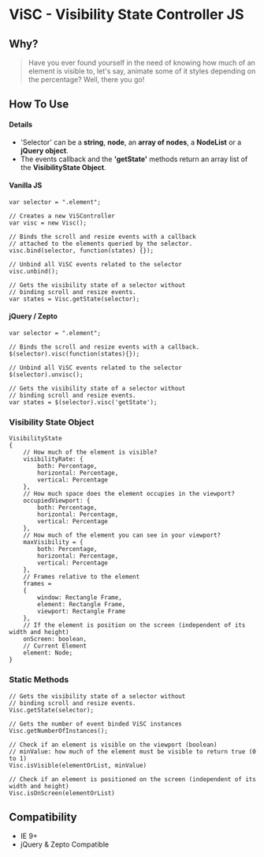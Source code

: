 # ViSC - Visibility State Controller JS

## Why?
> Have you ever found yourself in the need of knowing how much of an element is visible to, let's say, animate some of it styles depending on the percentage? Well, there you go!

## How To Use

#### Details
- 'Selector' can be a **string**, **node**, an **array of nodes**, a **NodeList** or a **jQuery object**.
- The events callback and the **'getState'** methods return an array list of the **VisibilityState Object**.

#### Vanilla JS
````
var selector = ".element";

// Creates a new ViSController
var visc = new Visc();

// Binds the scroll and resize events with a callback
// attached to the elements queried by the selector.
visc.bind(selector, function(states) {});

// Unbind all ViSC events related to the selector
visc.unbind();

// Gets the visibility state of a selector without
// binding scroll and resize events. 
var states = Visc.getState(selector);
````

#### jQuery / Zepto
````
var selector = ".element";

// Binds the scroll and resize events with a callback.
$(selector).visc(function(states){});

// Unbind all ViSC events related to the selector
$(selector).unvisc();

// Gets the visibility state of a selector without
// binding scroll and resize events. 
var states = $(selector).visc('getState');
````

### Visibility State Object
````
VisibilityState
{
	// How much of the element is visible?
	visibilityRate: { 
		both: Percentage, 
		horizontal: Percentage,
		vertical: Percentage
	},
	// How much space does the element occupies in the viewport?
	occupiedViewport: { 
		both: Percentage, 
		horizontal: Percentage,
		vertical: Percentage
	},
	// How much of the element you can see in your viewport?
	maxVisibility = { 
		both: Percentage, 
		horizontal: Percentage,
		vertical: Percentage
	},
	// Frames relative to the element
	frames = 
	{
		window: Rectangle Frame,
		element: Rectangle Frame,
		viewport: Rectangle Frame
	},
	// If the element is position on the screen (independent of its width and height)
	onScreen: boolean,
	// Current Element
	element: Node;
}
````
### Static Methods
````
// Gets the visibility state of a selector without
// binding scroll and resize events. 
Visc.getState(selector);

// Gets the number of event binded ViSC instances 
Visc.getNumberOfInstances();

// Check if an element is visible on the viewport (boolean)
// minValue: how much of the element must be visible to return true (0 to 1)
Visc.isVisible(elementOrList, minValue)

// Check if an element is positioned on the screen (independent of its width and height)
Visc.isOnScreen(elementOrList)
````

## Compatibility 
- IE 9+
- jQuery & Zepto Compatible
